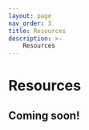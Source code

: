 ```yaml
---
layout: page
nav_order: 3
title: Resources
description: >-
    Resources
---
```


# Resources
## Coming soon!
<!-- 
{:.no_toc}

## Table of Contents
{: .no_toc .text-delta }

1. TOC
{:toc}

---

## Materials

### Student Materials Folder
We will post student materials in [this folder](https://drive.google.com/drive/folders/13DiD3T0WoMSwNYL_i0k2tmMTvOSHJe5T?usp=sharing) throughout the semester.

### Guides
* [Arrays Primer](https://drive.google.com/file/d/1SzpKe_SnFf9_mkLyhETz5-AiaBJBYJDv/view?usp=sharing)
* [Tabular Thinking](https://drive.google.com/file/d/1D9PXUgDLXjFBXZoyGVSKpzk0nKQziDTP/view?usp=sharing)
* [Confidence Intervals](https://drive.google.com/file/d/1MTHu81FjF2SKps4a6x_N_sMWcFs2APx4/view?usp=sharing)
* [JupyterHub Tips](https://drive.google.com/file/d/1vA4x3RIwCq8jY4KvTRpqrnmASS7Se1Bn/view?usp=sharing)
* [Sampling Methods](https://drive.google.com/file/d/1k8uNN0Bg7J0BTgK-0Z5glDNtd_5FTJQl/view?usp=sharing)
* [Table Functions](https://drive.google.com/file/d/1j2hjhweJdGWW0EdvmjGHsXFUatXIZax4/view?usp=sharing)
* [Hypothesis Testing](https://drive.google.com/file/d/1s9e252XRIUYxNeI8dNG4D0f8B9iwEv6x/view?usp=sharing)

### Table Resources
* [Table Function Visualizer](https://www.data8.org/interactive_table_functions/)

## Exam Resources

### Study Guides
* The midterm study guide will be distributed with the midterm exam.
* The final study guide will be distributed with the final exam.

### Past Exams
Exams and practice exams from previous semesters can be found below. These exams may differ slightly in terms of material covered and syntax used, as the `datascience` module has changed over time.

**Midterms:**
* [Summer 2023 Midterm](https://docs.google.com/viewer?url=https://github.com/data-8/archived-exams/raw/master/data8-su23-midterm.pdf) / [Solutions](https://docs.google.com/viewer?url=https://github.com/data-8/archived-exams/raw/master/data8-su23-midterm-sols.pdf)
* [Spring 2023 Midterm](https://docs.google.com/viewer?url=https://github.com/data-8/archived-exams/raw/master/data8-sp23-midterm.pdf) / [Solutions](https://docs.google.com/viewer?url=https://github.com/data-8/archived-exams/raw/master/data8-sp23-midterm-solutions.pdf)
* [Fall 2022 Midterm](https://drive.google.com/file/d/1cCFMvWll17mTdDGG2-bxBfdGh1aBxYFp/view?usp=sharing) / [Solutions](https://drive.google.com/file/d/1xzMslru7cYuq4pFWEdI-KIlB_h0vEmq5/view?usp=sharing)
* [Spring 2022 Midterm](https://docs.google.com/viewer?url=https://github.com/data-8/archived-exams/raw/master/data8-sp22-midterm.pdf) / [Solutions](https://docs.google.com/viewer?url=https://github.com/data-8/archived-exams/raw/master/data8-sp22-midterm-solution.pdf)
* [Fall 2021 Midterm](https://docs.google.com/viewer?url=https://github.com/data-8/archived-exams/raw/master/data8-fa21-midterm.pdf) / [Solutions](https://docs.google.com/viewer?url=https://github.com/data-8/archived-exams/raw/master/data8-fa21-midterm-solutions.pdf)
* [Spring 2021 Midterm](https://docs.google.com/viewer?url=https://github.com/data-8/archived-exams/raw/master/data8-sp21-midterm.pdf) / [Solutions](https://docs.google.com/viewer?url=https://github.com/data-8/archived-exams/raw/master/data8-sp21-midterm-solutions.pdf)
* [Fall 2020 Midterm](https://docs.google.com/viewer?url=https://github.com/data-8/archived-exams/raw/master/data8-fa20-midterm.pdf) / [Solutions](https://docs.google.com/viewer?url=https://github.com/data-8/archived-exams/raw/master/data8-fa20-midterm-solution.pdf)
* [Spring 2020 Midterm](https://docs.google.com/viewer?url=https://github.com/data-8/archived-exams/raw/master/data8-sp20-midterm.pdf) / [Solutions](https://docs.google.com/viewer?url=https://github.com/data-8/archived-exams/raw/master/data8-sp20-midterm-sols.pdf)
* [Fall 2019 Midterm](https://docs.google.com/viewer?url=https://github.com/data-8/archived-exams/raw/master/data8-fa19-midterm.pdf) / [Solutions](https://docs.google.com/viewer?url=https://github.com/data-8/archived-exams/raw/master/data8-fa19-midterm-solutions.pdf)
* [Spring 2019 Midterm](https://docs.google.com/viewer?url=https://github.com/data-8/archived-exams/raw/master/data8-sp19-midterm.pdf) / [Solutions](https://docs.google.com/viewer?url=https://github.com/data-8/archived-exams/raw/master/data8-sp19-midterm-sols.pdf)
* [Fall 2018 Midterm](https://docs.google.com/viewer?url=https://github.com/data-8/archived-exams/raw/master/data8-fa18-midterm.pdf) / [Solutions](https://docs.google.com/viewer?url=https://github.com/data-8/archived-exams/raw/master/data8-fa18-midterm-sols.pdf)
* [Spring 2018 Midterm](https://docs.google.com/viewer?url=https://github.com/data-8/archived-exams/raw/master/data8-sp18-midterm.pdf) / [Solutions](https://docs.google.com/viewer?url=https://github.com/data-8/archived-exams/raw/master/data8-sp18-midterm-sols.pdf)
* [Fall 2017 Midterm](https://docs.google.com/viewer?url=https://github.com/data-8/archived-exams/raw/master/data8-sp17-midterm.pdf) / [Solutions](https://docs.google.com/viewer?url=https://github.com/data-8/archived-exams/raw/master/data8-sp17-midterm-solution.pdf)
* [Fall 2017 Practice Midterm](https://docs.google.com/viewer?url=https://github.com/data-8/archived-exams/raw/master/data8-sp17-practice.pdf) / [Solutions](https://docs.google.com/viewer?url=https://github.com/data-8/archived-exams/raw/master/data8-sp17-practice-solution.pdf)
* [Summer 2017 Midterm](https://docs.google.com/viewer?url=https://github.com/data-8/archived-exams/raw/master/data8-su17-midterm.pdf) / [Solutions](https://docs.google.com/viewer?url=https://github.com/data-8/archived-exams/raw/master/data8-su17-midterm-solution.pdf)
* [Fall 2016 Midterm](https://docs.google.com/viewer?url=https://github.com/data-8/archived-exams/raw/master/data8-fa16-midterm.pdf)

**Finals:**
* [Summer 2023 Final](https://docs.google.com/viewer?url=https://github.com/data-8/archived-exams/raw/master/data8-su23-final.pdf) / [Solutions](https://docs.google.com/viewer?url=https://github.com/data-8/archived-exams/raw/master/data8-su23-final-sols.pdf)
* [Spring 2023 Final](https://docs.google.com/viewer?url=https://github.com/data-8/archived-exams/raw/master/data8-sp23-final.pdf) / [Solutions](https://docs.google.com/viewer?url=https://github.com/data-8/archived-exams/raw/master/data8-sp23-final-sol.pdf)
* [Fall 2022 Final](https://drive.google.com/file/d/1lMEUafOXIJvWw0Fh_zo2XeE44EMAhC9m/view?usp=sharing) / [Solutions](https://drive.google.com/file/d/1eiJExTi-4dHQry6aQ1L_a4zRWeJtbkzM/view?usp=sharing)
* [Spring 2022 Final](https://docs.google.com/viewer?url=https://github.com/data-8/archived-exams/raw/master/data8-sp22-final.pdf) / [Solutions](https://docs.google.com/viewer?url=https://github.com/data-8/archived-exams/raw/master/data8-sp22-final-sols.pdf)
* [Fall 2021 Final](https://docs.google.com/viewer?url=https://github.com/data-8/archived-exams/raw/master/data8-fa21-final.pdf) / [Solutions](https://docs.google.com/viewer?url=https://github.com/data-8/archived-exams/raw/master/data8-fa21-final-solns.pdf)
* [Spring 2021 Final](https://docs.google.com/viewer?url=https://github.com/data-8/archived-exams/raw/master/data8-sp21-final.pdf) / [Solutions](https://docs.google.com/viewer?url=https://github.com/data-8/archived-exams/raw/master/data8-sp21-final-sols.pdf)
* [Fall 2020 Final](https://docs.google.com/viewer?url=https://github.com/data-8/archived-exams/raw/master/data8-fa20-final.pdf) / [Solutions](https://docs.google.com/viewer?url=https://github.com/data-8/archived-exams/raw/master/data8-fa20-final-solns.pdf)
* [Spring 2020 Final](https://docs.google.com/viewer?url=https://github.com/data-8/archived-exams/raw/master/data8-sp20-final.pdf) / [Solutions](https://docs.google.com/viewer?url=https://github.com/data-8/archived-exams/raw/master/data8-sp20-final-sols.pdf) / [Explanations](https://docs.google.com/document/d/1WqgRDDwyL98Y4WROVURR2-EWjmTXJTPczpT662XIkk4/edit?usp=sharing)
* [Fall 2019 Final](https://docs.google.com/viewer?url=https://github.com/data-8/archived-exams/raw/master/data8-fa19-final.pdf) / [Solutions](https://docs.google.com/viewer?url=https://github.com/data-8/archived-exams/raw/master/data8-fa19-final-solution.pdf)
* [Spring 2019 Final](https://docs.google.com/viewer?url=https://github.com/data-8/archived-exams/raw/master/data8-sp19-final.pdf) / [Solutions](https://docs.google.com/viewer?url=https://github.com/data-8/archived-exams/raw/master/data8-sp19-final-sol.pdf)
* [Fall 2018 Final](https://docs.google.com/viewer?url=https://github.com/data-8/archived-exams/raw/master/data8-fa18-final.pdf) / [Solutions](https://docs.google.com/viewer?url=https://github.com/data-8/archived-exams/raw/master/data8-fa18-final-solution.pdf)
* [Spring 2018 Final](https://docs.google.com/viewer?url=https://github.com/data-8/archived-exams/raw/master/data8-sp18-final.pdf) / [Solutions](https://docs.google.com/viewer?url=https://github.com/data-8/archived-exams/raw/master/data8-sp18-final-sols.pdf)
* [Fall 2017 Final](https://docs.google.com/viewer?url=https://github.com/data-8/archived-exams/raw/master/data8-fa17-final.pdf) / [Solutions](https://docs.google.com/viewer?url=https://github.com/data-8/archived-exams/raw/master/data8-fa17-final-sols.pdf)
* [Spring 2017 Final](https://docs.google.com/viewer?url=https://github.com/data-8/archived-exams/raw/master/data8-sp17-final.pdf) / [Solutions](https://docs.google.com/viewer?url=https://github.com/data-8/archived-exams/raw/master/data8-sp17-final-solution.pdf)
* [Spring 2017 Practice Final](https://docs.google.com/viewer?url=https://github.com/data-8/archived-exams/raw/master/data8-sp17-practice-final.pdf) / [Solutions](https://docs.google.com/viewer?url=https://github.com/data-8/archived-exams/raw/master/data8-sp17-practice-final-solution.pdf)
* [Fall 2016 Final](https://docs.google.com/viewer?url=https://github.com/data-8/archived-exams/raw/master/data8-fa16-final.pdf) / [Solution](https://docs.google.com/viewer?url=https://github.com/data-8/archived-exams/raw/master/data8-fa16-final-sols.pdf)

## Supplemental Videos
* [Group Animation](https://drive.google.com/file/d/1kOVPDuMt68I62qlhPKrVYTY5VQl7MYJm/view?usp=sharing)
* [Pivot Animation](https://drive.google.com/file/d/1aOFG3n8pOlQSJrAr3kMI9AofhMykNKbX/view?usp=sharing)

## Wellness Resources

Your wellbeing matters, and we hope that Data 8 is _never_ a barrier to taking care of your mental and physical health. Below are some campus resources that may be helpful:

* [University Health Services](https://uhs.berkeley.edu/)
* [UHS Counseling and Psychological Services (CAPS)](https://uhs.berkeley.edu/caps)
* [Campus Academic Accommodations Hub](https://evcp.berkeley.edu/programs-resources/academic-accommodations-hub)
* [ASUC Student Advocate's Office](https://advocate.berkeley.edu/)
* [Basic Needs Center](https://basicneeds.berkeley.edu/)
* [ASUC Mental Health Resources Guide](https://asuc.org/wp-content/uploads/2018/02/Mental-Health-Resources.pdf) -->

<script src="../assets/darkmode.js"></script>
<script>
  window.addEventListener("DOMContentLoaded", (event) => {
    onLoad();
});
</script>